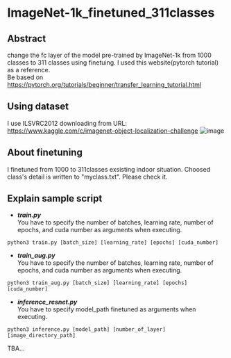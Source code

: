 # ImageNet-1k_finetuned_311classes
## Abstract
change the fc layer of the model pre-trained by ImageNet-1k from 1000 classes to 311 classes using finetuing.
I used this website(pytorch tutorial) as a reference.  
Be based on https://pytorch.org/tutorials/beginner/transfer_learning_tutorial.html  

## Using dataset
I use ILSVRC2012 downloading from URL: https://www.kaggle.com/c/imagenet-object-localization-challenge
![image](https://user-images.githubusercontent.com/99160791/206960723-394c0fc7-ea59-4a68-a439-ffd12d7780a9.jpeg)

## About finetuning
I finetuned from 1000 to 311classes exsisting indoor situation. Choosed class's detail is written to "myclass.txt". Please check it.

## Explain sample script
- ***train.py***  
 You have to specify the number of batches, learning rate, number of epochs, and cuda number as arguments when executing.  
```
python3 train.py [batch_size] [learning_rate] [epochs] [cuda_number]
```

- ***train_aug.py***  
 You have to specify the number of batches, learning rate, number of epochs, and cuda number as arguments when executing.  
```
python3 train_aug.py [batch_size] [learning_rate] [epochs] [cuda_number]
```
- ***inference_resnet.py***  
 You have to specify model_path finetuned as arguments when executing.
```
python3 inference.py [model_path] [number_of_layer] [image_directory_path]
```


TBA...
